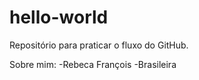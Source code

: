 # hello-world
Repositório para praticar o fluxo do GitHub.

Sobre mim:
-Rebeca François
-Brasileira
